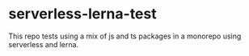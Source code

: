 # serverless-lerna-test
This repo tests using a mix of js and ts packages in a monorepo using serverless and lerna.